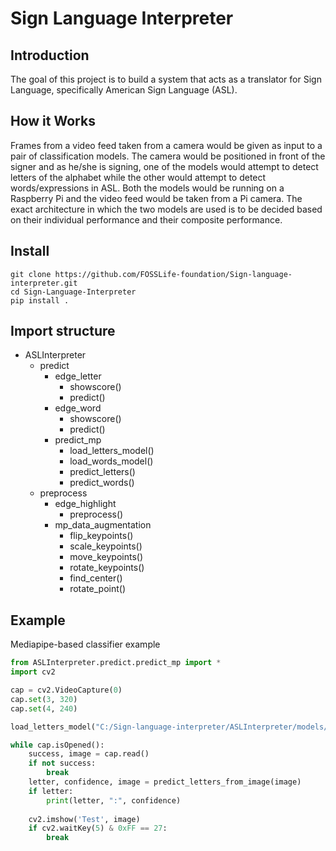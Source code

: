 # Sign Language Interpreter

## Introduction
The goal of this project is to build a system that acts as a translator for Sign Language, specifically American Sign Language (ASL). 

## How it Works
Frames from a video feed taken from a camera would be given as input to a pair of classification models. The camera would be positioned in front of the signer and as he/she is signing, one of the models would attempt to detect letters of the alphabet while the other would attempt to detect words/expressions in ASL. Both the models would be running on a Raspberry Pi and the video feed would be taken from a Pi camera. The exact architecture in which the two models are used is to be decided based on their individual performance and their composite performance.

## Install
```console 
git clone https://github.com/FOSSLife-foundation/Sign-language-interpreter.git
cd Sign-Language-Interpreter
pip install .
```

## Import structure
- ASLInterpreter
  - predict
    - edge_letter
      - showscore()
      - predict()
    - edge_word
      - showscore()
      - predict()
    - predict_mp
      - load_letters_model()
      - load_words_model()
      - predict_letters()
      - predict_words()
  - preprocess
    - edge_highlight
      - preprocess()
    - mp_data_augmentation
      - flip_keypoints()
      - scale_keypoints()
      - move_keypoints()
      - rotate_keypoints()
      - find_center()
      - rotate_point()

## Example
Mediapipe-based classifier example
```python
from ASLInterpreter.predict.predict_mp import *
import cv2

cap = cv2.VideoCapture(0)
cap.set(3, 320)
cap.set(4, 240)

load_letters_model("C:/Sign-language-interpreter/ASLInterpreter/models/model_letters")

while cap.isOpened():
    success, image = cap.read()
    if not success:
        break
    letter, confidence, image = predict_letters_from_image(image)
    if letter:
        print(letter, ":", confidence)
    
    cv2.imshow('Test', image)
    if cv2.waitKey(5) & 0xFF == 27:
        break
```
